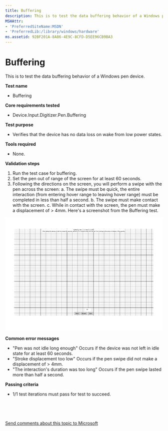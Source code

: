 ```yaml
---
title: Buffering
description: This is to test the data buffering behavior of a Windows pen device.
MSHAttr:
- 'PreferredSiteName:MSDN'
- 'PreferredLib:/library/windows/hardware'
ms.assetid: 92BF201A-8A86-4E9C-8CFD-D5EE96CB9BA3
---
```


# Buffering


This is to test the data buffering behavior of a Windows pen device.

**Test name**

-   Buffering

**Core requirements tested**

-   Device.Input.Digitizer.Pen.Buffering

**Test purpose**

-   Verifies that the device has no data loss on wake from low power states.

**Tools required**

-   None.

**Validation steps**

1. Run the test case for buffering.
2. Set the pen out of range of the screen for at least 60 seconds.
3. Following the directions on the screen, you will perform a swipe with the pen across the screen:
a. The swipe must be quick, the entire interaction (from entering hover range to leaving hover range) must be completed in less than half a second.
b. The swipe must make contact with the screen.
c. While in contact with the screen, the pen must make a displacement of &gt; 4mm.
Here's a screenshot from the Buffering test.

![screenshot from the buffering test for a windows pen device.](images/pen-test-buffer.png)

**Common error messages**

-   "Pen was not idle long enough"
    Occurs if the device was not left in idle state for at least 60 seconds.
-   "Stroke displacement too low"
    Occurs if the pen swipe did not make a displacement of &gt; 4mm.
-   "The interaction's duration was too long"
    Occurs if the pen swipe lasted more than half a second.

**Passing criteria**

-   1/1 test iterations must pass for test to succeed.

 

 

[Send comments about this topic to Microsoft](mailto:wsddocfb@microsoft.com?subject=Documentation%20feedback%20%5Bp_WEG_Hardware\p_weg_hardware%5D:%20Buffering%20%20RELEASE:%20%285/9/2016%29&body=%0A%0APRIVACY%20STATEMENT%0A%0AWe%20use%20your%20feedback%20to%20improve%20the%20documentation.%20We%20don't%20use%20your%20email%20address%20for%20any%20other%20purpose,%20and%20we'll%20remove%20your%20email%20address%20from%20our%20system%20after%20the%20issue%20that%20you're%20reporting%20is%20fixed.%20While%20we're%20working%20to%20fix%20this%20issue,%20we%20might%20send%20you%20an%20email%20message%20to%20ask%20for%20more%20info.%20Later,%20we%20might%20also%20send%20you%20an%20email%20message%20to%20let%20you%20know%20that%20we've%20addressed%20your%20feedback.%0A%0AFor%20more%20info%20about%20Microsoft's%20privacy%20policy,%20see%20http://privacy.microsoft.com/default.aspx. "Send comments about this topic to Microsoft")




